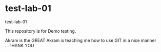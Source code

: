 # test-lab-01
test-lab-01


This repository is for Demo testing. 

Akram is the GREAT
Akram is teaching me how to use GIT in a nice manner ...THANK YOU